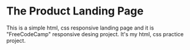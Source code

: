 # The Product Landing Page

This is a simple html, css responsive landing page and it is "FreeCodeCamp" responsive desing project. It's my html, css practice project.
